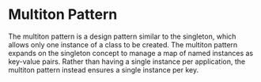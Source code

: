 Multiton Pattern
================

The multiton pattern is a design pattern similar to the singleton, which allows only one instance of a class to be created. The multiton pattern expands on the singleton concept to manage a map of named instances as key-value pairs. Rather than having a single instance per application, the multiton pattern instead ensures a single instance per key.